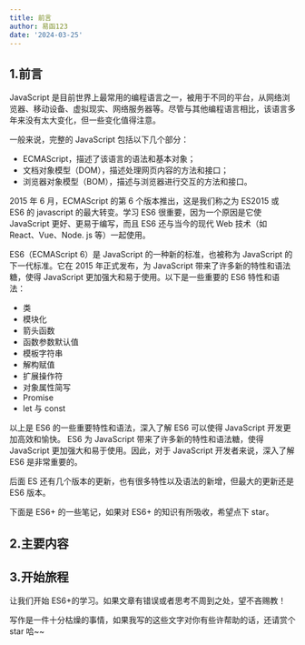 ```yaml
---
title: 前言
author: 易函123
date: '2024-03-25'
---
```


## 1.前言

JavaScript 是目前世界上最常用的编程语言之一，被用于不同的平台，从网络浏览器、移动设备、虚拟现实、网络服务器等。尽管与其他编程语言相比，该语言多年来没有太大变化，但一些变化值得注意。

一般来说，完整的 JavaScript 包括以下几个部分：

- ECMAScript，描述了该语言的语法和基本对象；
- 文档对象模型（DOM），描述处理网页内容的方法和接口；
- 浏览器对象模型（BOM），描述与浏览器进行交互的方法和接口。

2015 年 6 月，ECMAScript 的第 6 个版本推出，这是我们称之为 ES2015 或 ES6 的 javascript 的最大转变。学习 ES6 很重要，因为一个原因是它使 JavaScript 更好、更易于编写，而且 ES6 还与当今的现代 Web 技术（如 React、Vue、Node. js 等）一起使用。

ES6（ECMAScript 6）是 JavaScript 的一种新的标准，也被称为 JavaScript 的下一代标准。它在 2015 年正式发布，为 JavaScript 带来了许多新的特性和语法糖，使得 JavaScript 更加强大和易于使用。以下是一些重要的 ES6 特性和语法：

- 类
- 模块化
- 箭头函数
- 函数参数默认值
- 模板字符串
- 解构赋值
- 扩展操作符
- 对象属性简写
- Promise
- let 与 const

以上是 ES6 的一些重要特性和语法，深入了解 ES6 可以使得 JavaScript 开发更加高效和愉快。 ES6 为 JavaScript 带来了许多新的特性和语法糖，使得 JavaScript 更加强大和易于使用。因此，对于 JavaScript 开发者来说，深入了解 ES6 是非常重要的。

后面 ES 还有几个版本的更新，也有很多特性以及语法的新增，但最大的更新还是 ES6 版本。

下面是 ES6+ 的一些笔记，如果对 ES6+ 的知识有所吸收，希望点下 star。

## 2.主要内容

## 3.开始旅程

让我们开始 ES6+的学习。如果文章有错误或者思考不周到之处，望不吝赐教！

写作是一件十分枯燥的事情，如果我写的这些文字对你有些许帮助的话，还请赏个 star 哈~~
